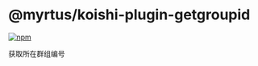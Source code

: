 # @myrtus/koishi-plugin-getgroupid

[![npm](https://img.shields.io/npm/v/@myrtus/koishi-plugin-getgroupid?style=flat-square)](https://www.npmjs.com/package/@myrtus/koishi-plugin-getgroupid)

获取所在群组编号
